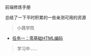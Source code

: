 前端修炼手册

总结了一下平时积累的一些亲测可用的资源


> 小薇学院

* [任务一：零基础HTML编码](https://youzouzou.github.io/IFE2017/任务一：零基础HTML编码/task1.html)


> 学习中......
